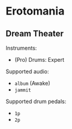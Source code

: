 # Erotomania

## Dream Theater

Instruments:

  * (Pro) Drums: Expert

Supported audio:

  * `album` (Awake)
  * `jammit`

Supported drum pedals:

  * `1p`
  * `2p`
